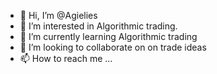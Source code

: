 - 👋 Hi, I’m @Agielies
- 👀 I’m interested in Algorithmic trading.
- 🌱 I’m currently learning Algorithmic trading
- 💞️ I’m looking to collaborate on on trade ideas
- 📫 How to reach me ...

<!---
Agielies/Agielies is a ✨ special ✨ repository because its `README.md` (this file) appears on your GitHub profile.
You can click the Preview link to take a look at your changes.
--->

